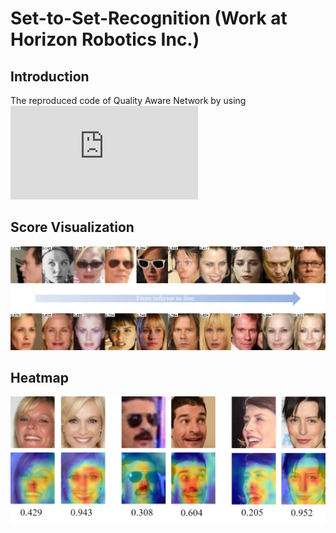 # Set-to-Set-Recognition (Work at Horizon Robotics Inc.)
##   Introduction
The reproduced code of Quality Aware Network by using ![MXNet](http://openaccess.thecvf.com/content_cvpr_2017/papers/Liu_Quality_Aware_Network_CVPR_2017_paper.pdf)
##   Score Visualization 
![Score Visualization](https://github.com/hwang1996/Set-to-Set-Recognition/blob/master/output_visualization/viz_img.png)
##   Heatmap
![Heatmap](https://github.com/hwang1996/Set-to-Set-Recognition/blob/master/output_visualization/heatmap_score.png)
